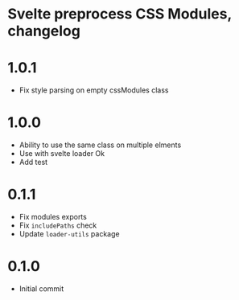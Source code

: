 # Svelte preprocess CSS Modules, changelog

# 1.0.1
- Fix style parsing on empty cssModules class

# 1.0.0 
- Ability to use the same class on multiple elments
- Use with svelte loader Ok
- Add test

# 0.1.1
- Fix modules exports
- Fix `includePaths` check
- Update `loader-utils` package

# 0.1.0
- Initial commit